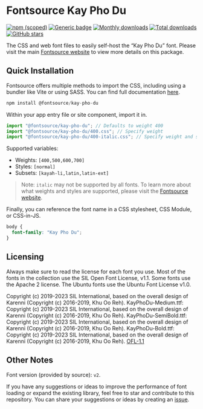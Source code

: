 # Fontsource Kay Pho Du

[![npm (scoped)](https://img.shields.io/npm/v/@fontsource/kay-pho-du?color=brightgreen)](https://www.npmjs.com/package/@fontsource/kay-pho-du) [![Generic badge](https://img.shields.io/badge/fontsource-passing-brightgreen)](https://github.com/fontsource/fontsource) [![Monthly downloads](https://badgen.net/npm/dm/@fontsource/kay-pho-du)](https://github.com/fontsource/fontsource) [![Total downloads](https://badgen.net/npm/dt/@fontsource/kay-pho-du)](https://github.com/fontsource/fontsource) [![GitHub stars](https://img.shields.io/github/stars/fontsource/fontsource.svg?style=social&label=Star)](https://github.com/fontsource/fontsource/stargazers)

The CSS and web font files to easily self-host the “Kay Pho Du” font. Please visit the main [Fontsource website](https://fontsource.org/fonts/kay-pho-du) to view more details on this package.

## Quick Installation

Fontsource offers multiple methods to import the CSS, including using a bundler like Vite or using SASS. You can find full documentation [here](https://fontsource.org/docs/getting-started/introduction).

```javascript
npm install @fontsource/kay-pho-du
```

Within your app entry file or site component, import it in.

```javascript
import "@fontsource/kay-pho-du"; // Defaults to weight 400
import "@fontsource/kay-pho-du/400.css"; // Specify weight
import "@fontsource/kay-pho-du/400-italic.css"; // Specify weight and style
```

Supported variables:
- Weights: `[400,500,600,700]`
- Styles: `[normal]`
- Subsets: `[kayah-li,latin,latin-ext]`

> Note: `italic` may not be supported by all fonts. To learn more about what weights and styles are supported, please visit the [Fontsource website](https://fontsource.org/fonts/kay-pho-du).

Finally, you can reference the font name in a CSS stylesheet, CSS Module, or CSS-in-JS.

```css
body {
  font-family: "Kay Pho Du";
}
```

## Licensing
Always make sure to read the license for each font you use. Most of the fonts in the collection use the SIL Open Font License, v1.1. Some fonts use the Apache 2 license. The Ubuntu fonts use the Ubuntu Font License v1.0.

Copyright (c) 2019-2023 SIL International, based on the overall design of Karenni (Copyright (c) 2016-2019, Khu Oo Reh). KayPhoDu-Medium.ttf: Copyright (c) 2019-2023 SIL International, based on the overall design of Karenni (Copyright (c) 2016-2019, Khu Oo Reh). KayPhoDu-SemiBold.ttf: Copyright (c) 2019-2023 SIL International, based on the overall design of Karenni (Copyright (c) 2016-2019, Khu Oo Reh). KayPhoDu-Bold.ttf: Copyright (c) 2019-2023 SIL International, based on the overall design of Karenni (Copyright (c) 2016-2019, Khu Oo Reh).
[OFL-1.1](https://openfontlicense.org)

## Other Notes
Font version (provided by source): `v2`.

If you have any suggestions or ideas to improve the performance of font loading or expand the existing library, feel free to star and contribute to this repository. You can share your suggestions or ideas by creating an [issue](https://github.com/fontsource/fontsource/issues).